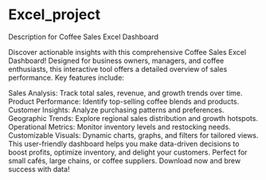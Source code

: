 # Excel_project
Description for Coffee Sales Excel Dashboard

Discover actionable insights with this comprehensive Coffee Sales Excel Dashboard! Designed for business owners, managers, and coffee enthusiasts, this interactive tool offers a detailed overview of sales performance. Key features include:

Sales Analysis: Track total sales, revenue, and growth trends over time.
Product Performance: Identify top-selling coffee blends and products.
Customer Insights: Analyze purchasing patterns and preferences.
Geographic Trends: Explore regional sales distribution and growth hotspots.
Operational Metrics: Monitor inventory levels and restocking needs.
Customizable Visuals: Dynamic charts, graphs, and filters for tailored views.
This user-friendly dashboard helps you make data-driven decisions to boost profits, optimize inventory, and delight your customers. Perfect for small cafés, large chains, or coffee suppliers. Download now and brew success with data!
